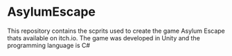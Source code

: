 # AsylumEscape
This repository contains the scprits used to create the game Asylum Escape thats available on itch.io.
The game was developed in Unity and the programming language is C#
